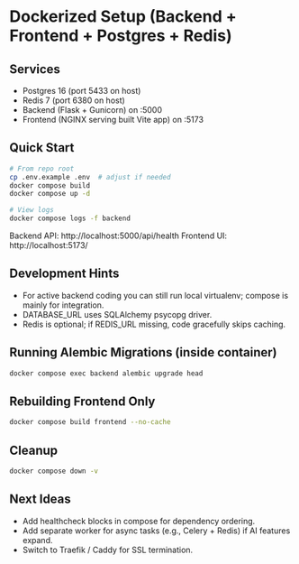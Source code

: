 # Dockerized Setup (Backend + Frontend + Postgres + Redis)

## Services
- Postgres 16 (port 5433 on host)
- Redis 7 (port 6380 on host)
- Backend (Flask + Gunicorn) on :5000
- Frontend (NGINX serving built Vite app) on :5173

## Quick Start
```bash
# From repo root
cp .env.example .env  # adjust if needed
docker compose build
docker compose up -d

# View logs
docker compose logs -f backend
```

Backend API: http://localhost:5000/api/health
Frontend UI: http://localhost:5173/

## Development Hints
- For active backend coding you can still run local virtualenv; compose is mainly for integration.
- DATABASE_URL uses SQLAlchemy psycopg driver.
- Redis is optional; if REDIS_URL missing, code gracefully skips caching.

## Running Alembic Migrations (inside container)
```bash
docker compose exec backend alembic upgrade head
```

## Rebuilding Frontend Only
```bash
docker compose build frontend --no-cache
```

## Cleanup
```bash
docker compose down -v
```

## Next Ideas
- Add healthcheck blocks in compose for dependency ordering.
- Add separate worker for async tasks (e.g., Celery + Redis) if AI features expand.
- Switch to Traefik / Caddy for SSL termination.
